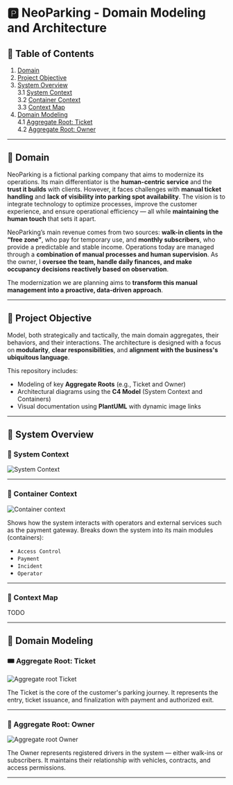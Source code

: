 # 🅿️ NeoParking - Domain Modeling and Architecture

## 📖 Table of Contents

1. [Domain](#-domain)  
2. [Project Objective](#-project-objective)  
3. [System Overview](#-system-overview)  
   3.1 [System Context](#-system-context)  
   3.2 [Container Context](#-container-context)  
   3.3 [Context Map](#-context-map)  
4. [Domain Modeling](#-domain-modeling)  
   4.1 [Aggregate Root: Ticket](#-aggregate-root-ticket)  
   4.2 [Aggregate Root: Owner](#-aggregate-root-owner)

---

## 🏢 Domain

NeoParking is a fictional parking company that aims to modernize its operations. Its main differentiator is the **human-centric service** and the **trust it builds** with clients. However, it faces challenges with **manual ticket handling** and **lack of visibility into parking spot availability**. The vision is to integrate technology to optimize processes, improve the customer experience, and ensure operational efficiency — all while **maintaining the human touch** that sets it apart.

NeoParking’s main revenue comes from two sources: **walk-in clients in the “free zone”**, who pay for temporary use, and **monthly subscribers**, who provide a predictable and stable income. Operations today are managed through a **combination of manual processes and human supervision**. As the owner, I **oversee the team, handle daily finances, and make occupancy decisions reactively based on observation**.

The modernization we are planning aims to **transform this manual management into a proactive, data-driven approach**.

---

## 🎯 Project Objective

Model, both strategically and tactically, the main domain aggregates, their behaviors, and their interactions. The architecture is designed with a focus on **modularity**, **clear responsibilities**, and **alignment with the business's ubiquitous language**.

This repository includes:

- Modeling of key **Aggregate Roots** (e.g., Ticket and Owner)
- Architectural diagrams using the **C4 Model** (System Context and Containers)
- Visual documentation using **PlantUML** with dynamic image links

---

## 🧭 System Overview

### 🧩 System Context

![System Context](https://www.plantuml.com/plantuml/png/TO_1hjem44Nt_effr0L8QRjXMH0IHUsYBGWMNIBZJ98HpZWQJmhv--U4F8c7n2eJZttlEUkeLhHhl8ce4B6rOZK8S60qIkeHZdrKR60JMF6cy0NsLYx4rRGmncEfe064gbgX846d5DYOJyJETmN2zytYssQnUZuuJPahO_OeCV1ir-BOdqFsFcOvV2umEbbc1unju4XdZr06WSQohGOIP1N2c0FUIDF7SW6fYegq0C6AeeeTcBuEQMghkCo6oHDVqZGtTvNPP7R_ImmVJHz8_WpD645hX7QwLFfmpS4b9Gd-pj04fgIGjg-ApG7zW_Kpm65aHudm7sjo7kEO6wwCaZmhiQnnrE_Xt4E5F2GDD4hkWcddgKJNfvSZ0BgQK-yBbkEltR_Jx-tFxTyVCvKEvsQDN7IDVmC0)


---

### 🧱 Container Context

![Container context](https://www.plantuml.com/plantuml/png/hPDFJnin4CNl_XJJLG-9b8OBnuBuKqIfsXA1r1wHi_koiU8THvu9P5NrkzVx9sYf252ffqp6tfdVUpC-4RLHDvKt0YN1saQh8H87Xb6d7dGMDboWeFF0YgqAZPh8EaQKCNsWcOqhnoNTrgAeZF5OA6cWwCgbKk4YSdM1ZNddEFUR0lJn_F3W_F3uxyHTt-7vWxRXiJ4pH0aykbwZ9PrGjWkp2Rql87ayocuWwy3YvXwq294goxPi8C4Q7MH2s3fDFvOBIirS0LQAA9rej0tkjAccjfIZh8cyurMAniPqCkzQLsoiHrclly_F-toMm9uwCoWufb-6w57Lw4c9wMcUGwGvZS6dCjr_wXDj6UHBFig-s7jB1tIxZasNin1qOC6tHZBaMSNtMBhSuo0yCEARPE-ddTcw0clYxAC1uCLM4TbwEfrT9T3-0brQnOEj1x2p61gD45ftTwGTcxfy1QLxwrtHuacBNoMKfQ_JtUQJVqU-wWUUc7VXMrszQRr2x40qsdmbZmiaDCAqd4vs_b9XArjYl8_mjp4ty2zFVv_PFpfF8EGMEzDeQONc05Db2v060XSx4xrR8AyJrK3g7gu4DNXVB-8D3Eb5TywqcoKJAgDbxPQmfdbD9RYfc-hrNFA_m7QJ730D9sFJmrJQ229XcqeuS0uAyH6x7zRqRHJxUh_oDYYqz2vmkzzvgDPWQHFoUcDp-_dwvztNYykBxvz66ZSOcnDmiQdy7m00)

Shows how the system interacts with operators and external services such as the payment gateway.
Breaks down the system into its main modules (containers):

- `Access Control`
- `Payment`
- `Incident`
- `Operator`

---

### 🧱 Context Map

TODO

---

## 🧠 Domain Modeling

### 🎟️ Aggregate Root: Ticket

![Aggregate root Ticket](https://www.plantuml.com/plantuml/png/VP7DRi8m48JlVefLJlrH3hro0W6LE549U835MS8AnuxMwmgAUFScA245gPoI_MOs6O_7KL4qLSuegoDOipsGmgGiXKfKCgP6Uy2I87kKCZWR0s0TnjZldHi0a8DUnqKnWircCUlWD-tPElfog3I2bGhxifF8gvnc3LzprMZBtIwIzdFlER8-j-G0rvTti4AjSatnyjf35-8ZmwJx8Fn3ypR1O4LdKvlpa-W6XHnXfFcHX_rWRQfFAnS6j1EYEo1KSbIIATPeMOU_fBf0fJjy6IfTjfz6vU1ljOORkg-sEsynqV-wyyKJLQcgWw2SfY7vniHUEoMcRRJ2Mv91wbDsLvvzPF2Mv-tpR-GHsE0LsKTpCMFoHQhSBm00)

The Ticket is the core of the customer's parking journey. It represents the entry, ticket issuance, and finalization with payment and authorized exit.

---

### 👤 Aggregate Root: Owner

![Aggregate root Owner](https://www.plantuml.com/plantuml/png/NP2nJWCn38RtF8ML2OfQmNfJaLWwWOJARYKcHFXofyG70-gxSssYG9qf_YB7_lvz4SooZ6ma2XCyVoVAy1X2fe12nipeFZ4GMFLYuSSO0CTOIkrQ0Qnd2zEvElW1ZiV3KsC9HnhWLN9CeI4t9K4dcixlrsGBSBdSGQOGYr2-JBkvRNIPFGfTCqzCdQdkD_g8ZadrQrf_-4zFVxeDT-6lMYjb7KDrvYahOuwEKg4NHj4HZPCdxgpkqCAs3nOsQpZsVhVRsBxIS1vRpCdiAVbbv5y0)

The Owner represents registered drivers in the system — either walk-ins or subscribers. It maintains their relationship with vehicles, contracts, and access permissions.

---
